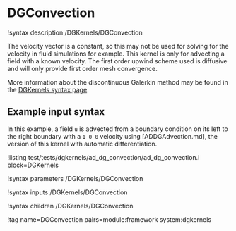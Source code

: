 # DGConvection

!syntax description /DGKernels/DGConvection

The velocity vector is a constant, so this may not be used for solving for the velocity in fluid
simulations for example. This kernel is only for advecting a field with a known velocity.
The first order upwind scheme used is diffusive and will only provide first order mesh convergence.

More information about the discontinuous Galerkin method may be found in the
[DGKernels syntax page](syntax/DGKernels/index.md).

## Example input syntax

In this example, a field `u` is advected from a boundary condition on its left to the right boundary
with a `1 0 0` velocity using [ADDGAdvection.md], the version of this kernel with automatic differentiation.

!listing test/tests/dgkernels/ad_dg_convection/ad_dg_convection.i block=DGKernels

!syntax parameters /DGKernels/DGConvection

!syntax inputs /DGKernels/DGConvection

!syntax children /DGKernels/DGConvection

!tag name=DGConvection pairs=module:framework system:dgkernels

